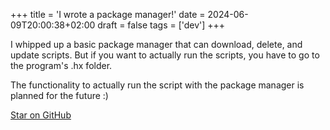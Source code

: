+++
title = 'I wrote a package manager!'
date = 2024-06-09T20:00:38+02:00
draft = false
tags = ['dev']
+++

I whipped up a basic package manager that can download, delete, and update scripts. But if you want to actually run the scripts, you have to go to the program's .hx folder.

The functionality to actually run the script with the package manager is planned for the future :)

[Star on GitHub](https://github.com/neetware/spm)